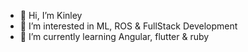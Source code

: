 - 👋 Hi, I’m Kinley
- 👀 I’m interested in ML, ROS & FullStack Development
- 🌱 I’m currently learning Angular, flutter & ruby
<!---
snixie/snixie is a ✨ special ✨ repository because its `README.md` (this file) appears on your GitHub profile.
You can click the Preview link to take a look at your changes.
--->
